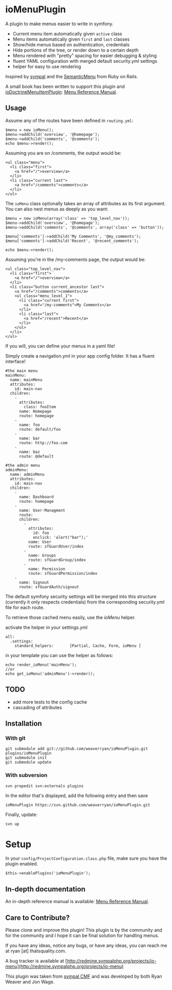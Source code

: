 ioMenuPlugin
============

A plugin to make menus easier to write in symfony.

 * Current menu item automatically given `active` class
 * Menu items automatically given `first` and `last` classes
 * Show/hide menus based on authentication, credentials
 * Hide portions of the tree, or render down to a certain depth
 * Menu rendered with "pretty" spacing for easier debugging & styling
 * fluent YAML configuration with merged default security.yml settings
 * helper for easy to use rendering

Inspired by [sympal](http://www.sympalphp.org) and the
[SemanticMenu](http://github.com/danielharan/semantic-menu) from Ruby on Rails.

A small book has been written to support this plugin and
[ioDoctrineMenuItemPlugin](http://github.com/weaverryan/ioDoctrineMenuPlugin):
[Menu Reference Manual](http://github.com/weaverryan/ioMenuPlugin/tree/master/docs/). 

Usage
-----

Assume any of the routes have been defined in `routing.yml`:

    $menu = new ioMenu();
    $menu->addChild('overview', '@homepage');
    $menu->addChild('comments', '@comments');
    echo $menu->render();

Assuming you are on /comments, the output would be:

    <ul class="menu">
      <li class="first">
        <a href="/">overview</a>
      </li>
      <li class="current last">
        <a href="/comments">comments</a>
      </li>
    </ul>

The `ioMenu` class optionally takes an array of attributes as its first
argument. You can also nest menus as deeply as you want:

    $menu = new ioMenu(array('class' => 'top_level_nav'));
    $menu->addChild('overview', '@homepage');
    $menu->addChild('comments', '@comments', array('class' => 'button'));

    $menu['comments']->addChild('My Comments', '@my_comments');
    $menu['comments']->addChild('Recent', '@recent_comments');

    echo $menu->render();

Assuming you're in the /my-comments page, the output would be:

    <ul class="top_level_nav">
      <li class="first">
        <a href="/">overview</a>
      </li>
      <li class="button current_ancestor last">
        <a href="/comments">comments</a>
        <ul class="menu_level_1">
          <li class="current first">
            <a href="/my-comments">My Comments</a>
          </li>
          <li class="last">
            <a href="/recent">Recent</a>
          </li>
        </ul>
      </li>
    </ul>

If you will, you can define your menus in a yaml file!

Simply create a navigation.yml in your app config folder.
It has a fluent interface!

    #the main menu
    mainMenu:
      name: mainMenu
      attributes:
        id: main-nav
      children:
        -
          attributes:
            class: fooItem
          name: Homepage
          route: homepage
        -
          name: foo
          route: default/foo
        -
          name: bar
          route: http://foo.com
        -
          name: baz
          route: @default

    #the admin menu
    adminMenu:
      name: adminMenu
      attributes:
        id: main-nav
      children:
        -
          name: Dashboard
          route: homepage
        -
          name: User-Managment
          route:
          children:
            -
              attributes:
                id: foo
                onclick: 'alert("bar");'
              name: User
              route: sfGuardUser/index
            -
              name: Groups
              route: sfGuardGroup/index
            -
              name: Permission
              route: sfGuardPermission/index
        -
          name: Signout
          route: sfGuardAuth/signout

The default symfony security settings will be merged into this structure (currently it only respects credentials) from the corresponding security.yml file for each route.

To retrieve those cached menu easily, use the *ioMenu* helper.

activate the helper in your settings.yml

    all:
      .settings:
        standard_helpers:       [Partial, Cache, Form, ioMenu ]


in your template you can use the helper as follows:

    echo render_ioMenu('mainMenu');
    //or
    echo get_ioMenu('adminMenu')->render();

TODO
-----

  - add more tests to the config cache
  - cascading of attributes

Installation
------------

### With git

    git submodule add git://github.com/weaverryan/ioMenuPlugin.git plugins/ioMenuPlugin
    git submodule init
    git submodule update

### With subversion

    svn propedit svn:externals plugins

In the editor that's displayed, add the following entry and then save

    ioMenuPlugin https://svn.github.com/weaverryan/ioMenuPlugin.git

Finally, update:

    svn up

# Setup

In your `config/ProjectConfiguration.class.php` file, make sure you have
the plugin enabled.

    $this->enablePlugins('ioMenuPlugin');

In-depth documentation
----------------------

An in-depth reference manual is available:
[Menu Reference Manual](http://github.com/weaverryan/ioMenuPlugin/tree/master/docs/).

Care to Contribute?
-------------------

Please clone and improve this plugin! This plugin is by the community and
for the community and I hope it can be final solution for handling menus.

If you have any ideas, notice any bugs, or have any ideas, you can reach
me at ryan [at] thatsquality.com.

A bug tracker is available at
[http://redmine.sympalphp.org/projects/io-menu](http://redmine.sympalphp.org/projects/io-menu)

This plugin was taken from [sympal CMF](http://www.sympalphp.org) and was
developed by both Ryan Weaver and Jon Wage.
